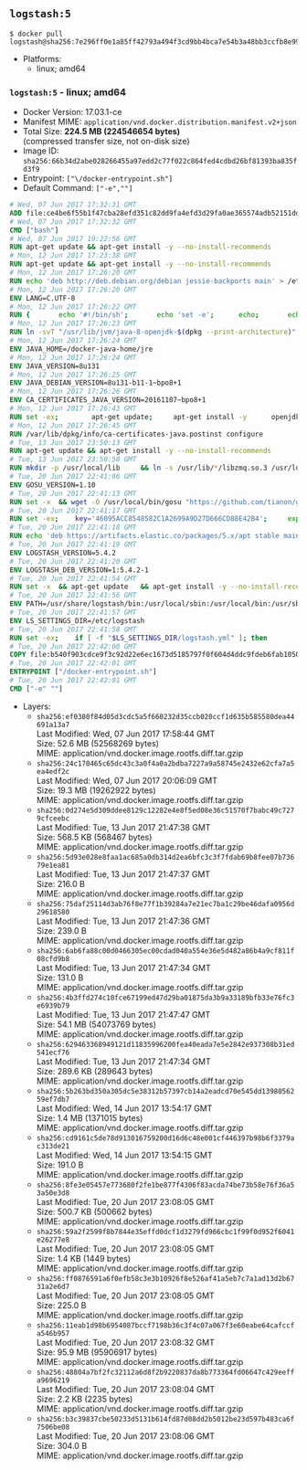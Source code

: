 ## `logstash:5`

```console
$ docker pull logstash@sha256:7e296ff0e1a85ff42793a494f3cd9bb4bca7e54b3a48bb3ccfb8e99c87342d0b
```

-	Platforms:
	-	linux; amd64

### `logstash:5` - linux; amd64

-	Docker Version: 17.03.1-ce
-	Manifest MIME: `application/vnd.docker.distribution.manifest.v2+json`
-	Total Size: **224.5 MB (224546654 bytes)**  
	(compressed transfer size, not on-disk size)
-	Image ID: `sha256:66b34d2abe028266455a97edd2c77f022c864fed4cdbd26bf81393ba835fd3f9`
-	Entrypoint: `["\/docker-entrypoint.sh"]`
-	Default Command: `["-e",""]`

```dockerfile
# Wed, 07 Jun 2017 17:32:31 GMT
ADD file:ce4be6f55b1f47cba28efd351c82dd9fa4efd3d29fa0ae365574adb52151dda1 in / 
# Wed, 07 Jun 2017 17:32:32 GMT
CMD ["bash"]
# Wed, 07 Jun 2017 19:22:56 GMT
RUN apt-get update && apt-get install -y --no-install-recommends 		ca-certificates 		curl 		wget 	&& rm -rf /var/lib/apt/lists/*
# Mon, 12 Jun 2017 17:23:38 GMT
RUN apt-get update && apt-get install -y --no-install-recommends 		bzip2 		unzip 		xz-utils 	&& rm -rf /var/lib/apt/lists/*
# Mon, 12 Jun 2017 17:26:20 GMT
RUN echo 'deb http://deb.debian.org/debian jessie-backports main' > /etc/apt/sources.list.d/jessie-backports.list
# Mon, 12 Jun 2017 17:26:20 GMT
ENV LANG=C.UTF-8
# Mon, 12 Jun 2017 17:26:22 GMT
RUN { 		echo '#!/bin/sh'; 		echo 'set -e'; 		echo; 		echo 'dirname "$(dirname "$(readlink -f "$(which javac || which java)")")"'; 	} > /usr/local/bin/docker-java-home 	&& chmod +x /usr/local/bin/docker-java-home
# Mon, 12 Jun 2017 17:26:23 GMT
RUN ln -svT "/usr/lib/jvm/java-8-openjdk-$(dpkg --print-architecture)" /docker-java-home
# Mon, 12 Jun 2017 17:26:24 GMT
ENV JAVA_HOME=/docker-java-home/jre
# Mon, 12 Jun 2017 17:26:24 GMT
ENV JAVA_VERSION=8u131
# Mon, 12 Jun 2017 17:26:25 GMT
ENV JAVA_DEBIAN_VERSION=8u131-b11-1~bpo8+1
# Mon, 12 Jun 2017 17:26:26 GMT
ENV CA_CERTIFICATES_JAVA_VERSION=20161107~bpo8+1
# Mon, 12 Jun 2017 17:26:43 GMT
RUN set -ex; 		apt-get update; 	apt-get install -y 		openjdk-8-jre-headless="$JAVA_DEBIAN_VERSION" 		ca-certificates-java="$CA_CERTIFICATES_JAVA_VERSION" 	; 	rm -rf /var/lib/apt/lists/*; 		[ "$(readlink -f "$JAVA_HOME")" = "$(docker-java-home)" ]; 		update-alternatives --get-selections | awk -v home="$(readlink -f "$JAVA_HOME")" 'index($3, home) == 1 { $2 = "manual"; print | "update-alternatives --set-selections" }'; 	update-alternatives --query java | grep -q 'Status: manual'
# Mon, 12 Jun 2017 17:26:45 GMT
RUN /var/lib/dpkg/info/ca-certificates-java.postinst configure
# Tue, 13 Jun 2017 23:50:13 GMT
RUN apt-get update && apt-get install -y --no-install-recommends 		apt-transport-https 		libzmq3 	&& rm -rf /var/lib/apt/lists/*
# Tue, 13 Jun 2017 23:50:50 GMT
RUN mkdir -p /usr/local/lib 	&& ln -s /usr/lib/*/libzmq.so.3 /usr/local/lib/libzmq.so
# Tue, 20 Jun 2017 22:41:06 GMT
ENV GOSU_VERSION=1.10
# Tue, 20 Jun 2017 22:41:13 GMT
RUN set -x 	&& wget -O /usr/local/bin/gosu "https://github.com/tianon/gosu/releases/download/$GOSU_VERSION/gosu-$(dpkg --print-architecture)" 	&& wget -O /usr/local/bin/gosu.asc "https://github.com/tianon/gosu/releases/download/$GOSU_VERSION/gosu-$(dpkg --print-architecture).asc" 	&& export GNUPGHOME="$(mktemp -d)" 	&& gpg --keyserver ha.pool.sks-keyservers.net --recv-keys B42F6819007F00F88E364FD4036A9C25BF357DD4 	&& gpg --batch --verify /usr/local/bin/gosu.asc /usr/local/bin/gosu 	&& rm -rf "$GNUPGHOME" /usr/local/bin/gosu.asc 	&& chmod +x /usr/local/bin/gosu 	&& gosu nobody true
# Tue, 20 Jun 2017 22:41:17 GMT
RUN set -ex; 	key='46095ACC8548582C1A2699A9D27D666CD88E42B4'; 	export GNUPGHOME="$(mktemp -d)"; 	gpg --keyserver ha.pool.sks-keyservers.net --recv-keys "$key"; 	gpg --export "$key" > /etc/apt/trusted.gpg.d/elastic.gpg; 	rm -rf "$GNUPGHOME"; 	apt-key list
# Tue, 20 Jun 2017 22:41:18 GMT
RUN echo 'deb https://artifacts.elastic.co/packages/5.x/apt stable main' > /etc/apt/sources.list.d/logstash.list
# Tue, 20 Jun 2017 22:41:19 GMT
ENV LOGSTASH_VERSION=5.4.2
# Tue, 20 Jun 2017 22:41:20 GMT
ENV LOGSTASH_DEB_VERSION=1:5.4.2-1
# Tue, 20 Jun 2017 22:41:54 GMT
RUN set -x 	&& apt-get update 	&& apt-get install -y --no-install-recommends "logstash=$LOGSTASH_DEB_VERSION" 	&& rm -rf /var/lib/apt/lists/*
# Tue, 20 Jun 2017 22:41:56 GMT
ENV PATH=/usr/share/logstash/bin:/usr/local/sbin:/usr/local/bin:/usr/sbin:/usr/bin:/sbin:/bin
# Tue, 20 Jun 2017 22:41:57 GMT
ENV LS_SETTINGS_DIR=/etc/logstash
# Tue, 20 Jun 2017 22:41:58 GMT
RUN set -ex; 	if [ -f "$LS_SETTINGS_DIR/logstash.yml" ]; then 		sed -ri 's!^path\.config:!#&!g' "$LS_SETTINGS_DIR/logstash.yml"; 	fi; 	if [ -f "$LS_SETTINGS_DIR/log4j2.properties" ]; then 		cp "$LS_SETTINGS_DIR/log4j2.properties" "$LS_SETTINGS_DIR/log4j2.properties.dist"; 		truncate --size=0 "$LS_SETTINGS_DIR/log4j2.properties"; 	fi
# Tue, 20 Jun 2017 22:42:00 GMT
COPY file:b540f903cdce9f3c92d22e6ec1673d5185797f0f604d4ddc9fdeb6fab1050a8f in / 
# Tue, 20 Jun 2017 22:42:01 GMT
ENTRYPOINT ["/docker-entrypoint.sh"]
# Tue, 20 Jun 2017 22:42:01 GMT
CMD ["-e" ""]
```

-	Layers:
	-	`sha256:ef0380f84d05d3cdc5a5f660232d35ccb020ccf1d635b585580dea44691a13a7`  
		Last Modified: Wed, 07 Jun 2017 17:58:44 GMT  
		Size: 52.6 MB (52568269 bytes)  
		MIME: application/vnd.docker.image.rootfs.diff.tar.gzip
	-	`sha256:24c170465c65dc43c3a0f4a0a2bdba7227a9a58745e2432e62cfa7a5ea4edf2c`  
		Last Modified: Wed, 07 Jun 2017 20:06:09 GMT  
		Size: 19.3 MB (19262922 bytes)  
		MIME: application/vnd.docker.image.rootfs.diff.tar.gzip
	-	`sha256:0d274e5d309ddee8129c12282e4e8f5ed08e36c51570f7babc49c7279cfceebc`  
		Last Modified: Tue, 13 Jun 2017 21:47:38 GMT  
		Size: 568.5 KB (568467 bytes)  
		MIME: application/vnd.docker.image.rootfs.diff.tar.gzip
	-	`sha256:5d93e028e8faa1ac685a0db314d2ea6bfc3c3f7fdab69b8fee07b73679e1ea81`  
		Last Modified: Tue, 13 Jun 2017 21:47:37 GMT  
		Size: 216.0 B  
		MIME: application/vnd.docker.image.rootfs.diff.tar.gzip
	-	`sha256:75daf25114d3ab76f8e77f1b39284a7e21ec7ba1c29be46dafa0956d29618580`  
		Last Modified: Tue, 13 Jun 2017 21:47:36 GMT  
		Size: 239.0 B  
		MIME: application/vnd.docker.image.rootfs.diff.tar.gzip
	-	`sha256:6ab6fa88c00d0466305ec00cdad040a554e36e5d482a86b4a9cf811f08cfd9b8`  
		Last Modified: Tue, 13 Jun 2017 21:47:34 GMT  
		Size: 131.0 B  
		MIME: application/vnd.docker.image.rootfs.diff.tar.gzip
	-	`sha256:4b3ffd274c10fce67199ed47d29ba01875da3b9a33189bfb33e76fc3e6939b79`  
		Last Modified: Tue, 13 Jun 2017 21:47:47 GMT  
		Size: 54.1 MB (54073769 bytes)  
		MIME: application/vnd.docker.image.rootfs.diff.tar.gzip
	-	`sha256:629463368949121d11835996200fea40eada7e5e2842e937308b31ed541ecf76`  
		Last Modified: Tue, 13 Jun 2017 21:47:34 GMT  
		Size: 289.6 KB (289643 bytes)  
		MIME: application/vnd.docker.image.rootfs.diff.tar.gzip
	-	`sha256:5b263bd350a305dc5e38312b57397cb14a2eadcd70e545dd1398056259ef7db7`  
		Last Modified: Wed, 14 Jun 2017 13:54:17 GMT  
		Size: 1.4 MB (1371015 bytes)  
		MIME: application/vnd.docker.image.rootfs.diff.tar.gzip
	-	`sha256:cd9161c5de78d913016759200d16d6c48e001cf446397b98b6f3379ac313de21`  
		Last Modified: Wed, 14 Jun 2017 13:54:15 GMT  
		Size: 191.0 B  
		MIME: application/vnd.docker.image.rootfs.diff.tar.gzip
	-	`sha256:8fe3e05457e773680f2fe1be877f4306f83acda74be73b58e76f36a53a50e3d8`  
		Last Modified: Tue, 20 Jun 2017 23:08:05 GMT  
		Size: 500.7 KB (500662 bytes)  
		MIME: application/vnd.docker.image.rootfs.diff.tar.gzip
	-	`sha256:59a2f2599f8b7844e35effd0dcf1d3279fd966cbc1f99f0d952f6041e26277e8`  
		Last Modified: Tue, 20 Jun 2017 23:08:05 GMT  
		Size: 1.4 KB (1449 bytes)  
		MIME: application/vnd.docker.image.rootfs.diff.tar.gzip
	-	`sha256:ff0876591a6f0efb58c3e3b10926f8e526af41a5eb7c7a1ad13d2b6731a2e6d7`  
		Last Modified: Tue, 20 Jun 2017 23:08:05 GMT  
		Size: 225.0 B  
		MIME: application/vnd.docker.image.rootfs.diff.tar.gzip
	-	`sha256:11eab1d98b6954087bccf7198b36c3f4c07a067f3e60eabe64cafccfa546b957`  
		Last Modified: Tue, 20 Jun 2017 23:08:32 GMT  
		Size: 95.9 MB (95906917 bytes)  
		MIME: application/vnd.docker.image.rootfs.diff.tar.gzip
	-	`sha256:48804a7bf2fc32112a6d8f2b9220837da8b773364fd06647c429eeffa9696219`  
		Last Modified: Tue, 20 Jun 2017 23:08:04 GMT  
		Size: 2.2 KB (2235 bytes)  
		MIME: application/vnd.docker.image.rootfs.diff.tar.gzip
	-	`sha256:b3c39837cbe50233d5131b614fd87d08dd2b5012be23d597b483ca6f7506be08`  
		Last Modified: Tue, 20 Jun 2017 23:08:06 GMT  
		Size: 304.0 B  
		MIME: application/vnd.docker.image.rootfs.diff.tar.gzip
